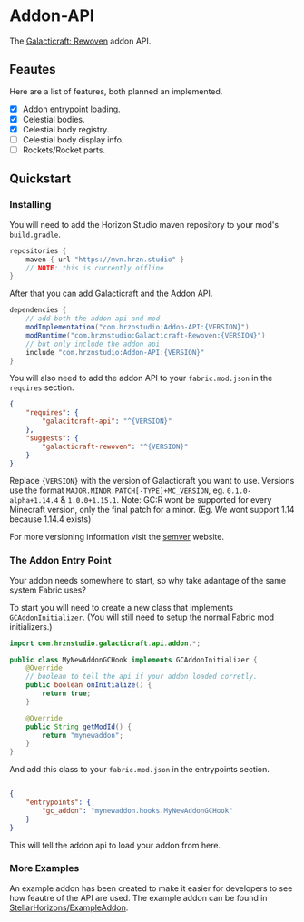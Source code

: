 # Addon-API
The [Galacticraft: Rewoven](https://github.com/StellarHorizons/Galacticraft-Rewoven) addon API.

## Feautes
Here are a list of features, both planned an implemented.

* [x] Addon entrypoint loading.
* [x] Celestial bodies.
* [x] Celestial body registry.
* [ ] Celestial body display info.
* [ ] Rockets/Rocket parts.

## Quickstart

### Installing
You will need to add the Horizon Studio maven repository to your mod's `build.gradle`.

```gradle
repositories {
    maven { url "https://mvn.hrzn.studio" }
    // NOTE: this is currently offline
}
```

After that you can add Galacticraft and the Addon API.

```gradle
dependencies {
    // add both the addon api and mod
    modImplementation("com.hrznstudio:Addon-API:{VERSION}")
    modRuntime("com.hrznstudio:Galacticraft-Rewoven:{VERSION}")
    // but only include the addon api 
    include "com.hrznstudio:Addon-API:{VERSION}"
}
```

You will also need to add the addon API to your `fabric.mod.json` in the `requires` section.
```json
{
    "requires": {
        "galacitcraft-api": "^{VERSION}"
    },
    "suggests": {
        "galacticraft-rewoven": "^{VERSION}"
    }
}
```

Replace `{VERSION}` with the version of Galacticraft you want to use. Versions use the format `MAJOR.MINOR.PATCH[-TYPE]+MC_VERSION`, eg. `0.1.0-alpha+1.14.4` & `1.0.0+1.15.1`. Note: GC:R wont be supported for every Minecraft version, only the final patch for a minor. (Eg. We wont support 1.14 because 1.14.4 exists)

For more versioning information visit the [semver](https://semver.org/) website.

### The Addon Entry Point
Your addon needs somewhere to start, so why take adantage of the same system Fabric uses?

To start you will need to create a new class that implements `GCAddonInitializer`. (You will still need to setup the normal Fabric mod initializers.)

```java
import com.hrznstudio.galacticraft.api.addon.*;

public class MyNewAddonGCHook implements GCAddonInitializer {
    @Override
    // boolean to tell the api if your addon loaded corretly.
    public boolean onInitialize() {
        return true;
    }

    @Override
    public String getModId() {
        return "mynewaddon";
    }
}
```
And add this class to your `fabric.mod.json` in the entrypoints section.

```json

{
    "entrypoints": {
        "gc_addon": "mynewaddon.hooks.MyNewAddonGCHook"
    }
}
```
This will tell the addon api to load your addon from here.
### More Examples
An example addon has been created to make it easier for developers to see how feautre of the API are used. The example addon can be found in [StellarHorizons/ExampleAddon](https://github.com/StellarHorizons/ExampleAddon).
